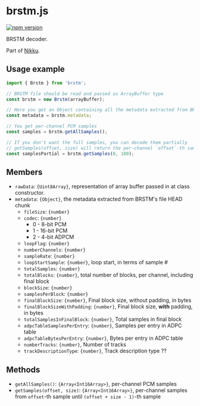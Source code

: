 # brstm.js

[![npm version](https://badge.fury.io/js/brstm.svg)](https://badge.fury.io/js/brstm)

BRSTM decoder.

Part of [Nikku](https://github.com/kenrick95/nikku).

## Usage example

```js
import { Brstm } from 'brstm';

// BRSTM file should be read and passed as ArrayBuffer type
const brstm = new Brstm(arrayBuffer);

// Here you get an Object containing all the metadata extracted from BRSTM's file HEAD chunk
const metadata = brstm.metadata;

// You get per-channel PCM samples
const samples = brstm.getAllSamples();

// If you don't want the full samples, you can decode them partially
// getSamples(offset, size) will return the per-channel `offset`-th sample until `(offset + size - 1)`-th sample
const samplesPartial = brstm.getSamples(0, 100);

```

## Members

- `rawData`: `{Uint8Array}`, representation of array buffer passed in at class constructor.
- `metadata`: `{Object}`, the metadata extracted from BRSTM's file HEAD chunk
  - `fileSize`: `{number}`
  - `codec`: `{number}`
    - 0 - 8-bit PCM
    - 1 - 16-bit PCM
    - 2 - 4-bit ADPCM
  - `loopFlag`: `{number}`
  - `numberChannels`: `{number}`
  - `sampleRate`: `{number}`
  - `loopStartSample`: `{number}`, loop start, in terms of sample #
  - `totalSamples`: `{number}`
  - `totalBlocks`: `{number}`, total number of blocks, per channel, including final block
  - `blockSize`: `{number}`
  - `samplesPerBlock`: `{number}`
  - `finalBlockSize`: `{number}`, Final block size, without padding, in bytes
  - `finalBlockSizeWithPadding`: `{number}`, Final block size, **with** padding, in bytes
  - `totalSamplesInFinalBlock`: `{number}`, Total samples in final block
  - `adpcTableSamplesPerEntry`: `{number}`, Samples per entry in ADPC table
  - `adpcTableBytesPerEntry`: `{number}`, Bytes per entry in ADPC table
  - `numberTracks`: `{number}`, Number of tracks
  - `trackDescriptionType`: `{number}`, Track description type ??

## Methods

- `getAllSamples()`: `{Array<Int16Array>}`, per-channel PCM samples
- `getSamples(offset, size)`: `{Array<Int16Array>}`, per-channel samples from `offset`-th sample until `(offset + size - 1)`-th sample
